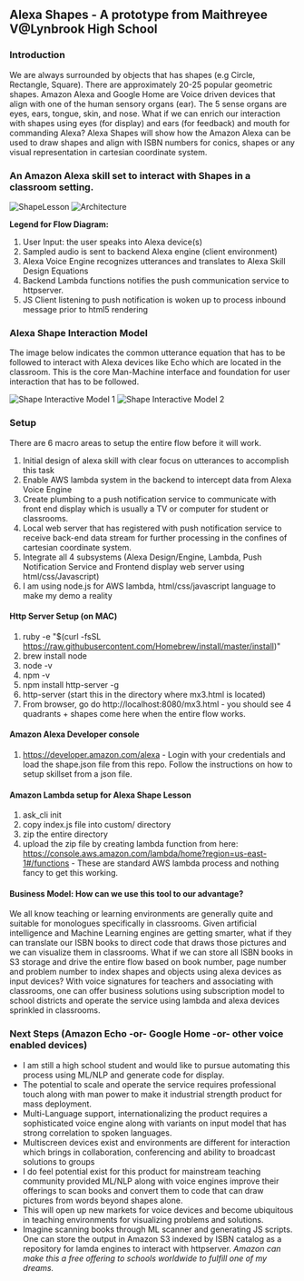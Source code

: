 ## Alexa Shapes - A prototype from Maithreyee V@Lynbrook High School

### Introduction 
We are always surrounded by objects that has shapes (e.g Circle, Rectangle, Square). There are approximately 20-25 popular geometric shapes. Amazon Alexa and Google Home are Voice driven devices that align with one of the human sensory organs (ear). The 5 sense organs are eyes, ears, tongue, skin, and nose. What if we can enrich our interaction with shapes using eyes (for display) and ears (for feedback) and mouth for commanding Alexa? Alexa Shapes will show how the Amazon Alexa can be used to draw shapes and align with ISBN numbers for conics, shapes or any visual representation in cartesian coordinate system.

### An Amazon Alexa skill set to interact with Shapes in a classroom setting.

<img src="/images/ShapesLesson.png" alt="ShapeLesson"/>
<img src="/images/ArchitecturalDiagram2.png" alt="Architecture"/>

**Legend for Flow Diagram:**
1. User Input: the user speaks into Alexa device(s)
2. Sampled audio is sent to backend Alexa engine (client environment)
3. Alexa Voice Engine recognizes utterances and translates to Alexa Skill Design Equations 
4. Backend Lambda functions notifies the push communication service to httpserver. 
5. JS Client listening to push notification is woken up to process inbound message prior to html5 rendering

### Alexa Shape Interaction Model
The image below indicates the common utterance equation that has to be followed to interact with Alexa devices like Echo which are located in the classroom. This is the core Man-Machine interface and foundation for user interaction that has to be followed.

<img src="/images/EchoTalkIntentSampleUtterances1.PNG" alt="Shape Interactive Model 1"/>
<img src="/images/EchoTalkIntentSampleUtterances2.PNG" alt="Shape Interactive Model 2"/>


### Setup 

There are 6 macro areas to setup the entire flow before it will work.

1. Initial design of alexa skill with clear focus on utterances to accomplish this task
2. Enable AWS lambda system in the backend to intercept data from Alexa Voice Engine
3. Create plumbing to a push notification service to communicate with front end display which is usually a TV or computer for student or classrooms.
4. Local web server that has registered with push notification service to receive back-end data stream for further processing in the confines of cartesian coordinate system.
5. Integrate all 4 subsystems (Alexa Design/Engine, Lambda, Push Notification Service and Frontend display web server using html/css/Javascript)
6. I am using node.js for AWS lambda, html/css/javascript language to make my demo a reality


#### Http Server Setup (on MAC)

1. ruby -e "$(curl -fsSL https://raw.githubusercontent.com/Homebrew/install/master/install)"
2. brew install node
3. node -v
4. npm -v
5. npm install http-server -g
6. http-server (start this in the directory where mx3.html is located)
7. From browser, go do http://localhost:8080/mx3.html - you should see 4 quadrants + shapes come here when the entire flow works.

#### Amazon Alexa Developer console

1. https://developer.amazon.com/alexa - Login with your credentials and load the shape.json file from this repo. Follow the instructions on how to setup skillset from a json file.

#### Amazon Lambda setup for Alexa Shape Lesson

1. ask_cli init
2. copy index.js file into custom/ directory
3. zip the entire directory
4. upload the zip file by creating lambda function from here: https://console.aws.amazon.com/lambda/home?region=us-east-1#/functions - These are standard AWS lambda process and nothing fancy to get this working.

#### Business Model: How can we use this tool to our advantage?
We all know teaching or learning environments are generally quite and suitable for monologues specifically in classrooms.
Given artificial intelligence and Machine Learning engines are getting smarter, what if they can translate our ISBN books to direct code that draws those pictures and we can visualize them in classrooms. What if we can store all ISBN books in S3 storage and drive the entire flow based on book number, page number and problem number to index shapes and objects using alexa devices as input devices? With voice signatures for teachers and associating with classrooms, one can offer business solutions using subscription model to school districts and operate the service using lambda and alexa devices sprinkled in classrooms.

### Next Steps (Amazon Echo -or- Google Home -or- other voice enabled devices)

* I am still a high school student and would like to pursue automating this process using ML/NLP and generate code for display.
* The potential to scale and operate the service requires professional touch along with man power to make it industrial strength product for mass deployment.
* Multi-Language support, internationalizing the product requires a sophisticated voice engine along with variants on input model that has strong correlation to spoken languages.
* Multiscreen devices exist and environments are different for interaction which brings in collaboration, conferencing and ability to broadcast solutions to groups 
* I do feel potential exist for this product for mainstream teaching community provided ML/NLP along with voice engines improve their offerings to scan books and convert them to code that can draw pictures from words beyond shapes alone.
* This will open up new markets for voice devices and become ubiquitous in teaching environments for visualizing problems and solutions.
* Imagine scanning books through ML scanner and generating JS scripts. One can store the output in Amazon S3 indexed by ISBN catalog as a repository for lamda engines to interact with httpserver. *Amazon can make this a free offering to schools worldwide to fulfill one of my dreams.*


